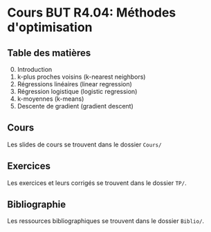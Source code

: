 # Cours BUT R4.04: Méthodes d'optimisation

## Table des matières

0. Introduction
1. k-plus proches voisins (k-nearest neighbors)
2. Régressions linéaires (linear regression)
3. Régression logistique (logistic regression)
4. k-moyennes (k-means)
5. Descente de gradient (gradient descent)

## Cours

Les slides de cours se trouvent dans le dossier `Cours/`

## Exercices

Les exercices et leurs corrigés se trouvent dans le dossier `TP/`.

## Bibliographie

Les ressources bibliographiques se trouvent dans le dossier `Biblio/`.
